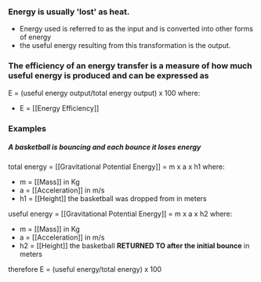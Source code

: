 

### Energy is usually 'lost'  as heat. 
- Energy used is referred to as the input and is converted into other forms of energy
- the useful energy resulting from this transformation is the output. 

### The efficiency of an energy transfer is a measure of how much useful energy is produced and can be expressed as 

 E = (useful energy output/total energy output) x 100
 where:
 - E = [[Energy Efficiency]]




### Examples

##### A basketball is bouncing and each bounce it loses energy 
total energy = [[Gravitational Potential Energy]] = m x a x h1
where:
- m = [[Mass]] in Kg
- a = [[Acceleration]] in m/s
- h1 = [[Height]] the basketball was dropped from in meters

useful energy = [[Gravitational Potential Energy]] = m x a x h2
where:
- m = [[Mass]] in Kg
- a = [[Acceleration]] in m/s
- h2 = [[Height]] the basketball **RETURNED TO after the initial bounce** in meters

therefore 
E = (useful energy/total energy) x 100




